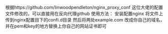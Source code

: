 根据https://github.com/linwoodpendleton/nginx_proxy_conf 这位大佬的配置文件修改的，可以直接用在反向代理github
使用方法：
安装配置nginx
将文件上传到nginx配置目下的confi.d目录
然后将两处example.com 改成你自己的域名，并在pem和key的地方替换上你自己的网站证书即可